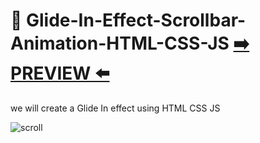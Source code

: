 # 🔮 Glide-In-Effect-Scrollbar-Animation-HTML-CSS-JS [:arrow_right: PREVIEW :arrow_left:](https://erik161.github.io/Glide-In-Effect-Scrollbar-Animation-HTML---CSS--JS/)
we will create a Glide In effect using HTML CSS JS



![scroll](https://user-images.githubusercontent.com/26189854/158736238-80adf409-22d4-42c4-88bb-e652d29561ea.gif)
